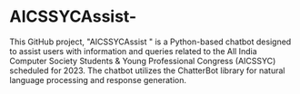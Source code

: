 # AICSSYCAssist-
This GitHub project, "AICSSYCAssist " is a Python-based chatbot designed to assist users with information and queries related to the All India Computer Society Students &amp; Young Professional Congress (AICSSYC) scheduled for 2023. The chatbot utilizes the ChatterBot library for natural language processing and response generation.
